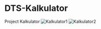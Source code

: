 # DTS-Kalkulator
Project Kalkulator
![Kalkulator1](https://user-images.githubusercontent.com/37255009/183242034-678e826a-91f5-4261-9649-0b415df6f777.png)
![Kalkulator2](https://user-images.githubusercontent.com/37255009/183242037-ce3a74f5-00dc-4177-8462-1a2b320cc8e1.png)
